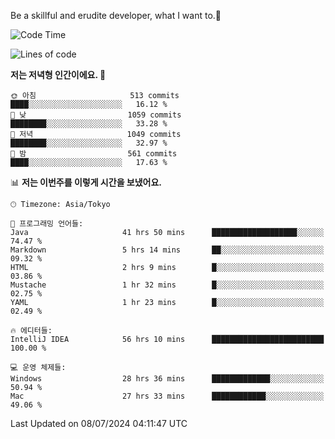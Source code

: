 Be a skillful and erudite developer, what I want to.👶

<!--START_SECTION:waka-->
![Code Time](http://img.shields.io/badge/Code%20Time-1%2C032%20hrs%2035%20mins-blue)

![Lines of code](https://img.shields.io/badge/%EC%A0%80%EB%8A%94%20%EC%97%AC%ED%83%9C%EA%B9%8C%EC%A7%80%20-2.6%20million%20%EC%A4%84%EC%9D%98%20%EC%BD%94%EB%93%9C%EB%A5%BC%20%EC%9E%91%EC%84%B1%ED%96%88%EC%96%B4%EC%9A%94.-blue)

**저는 저녁형 인간이에요. 🦉** 

```text
🌞 아침                     513 commits         ████░░░░░░░░░░░░░░░░░░░░░   16.12 % 
🌆 낮　                     1059 commits        ████████░░░░░░░░░░░░░░░░░   33.28 % 
🌃 저녁                     1049 commits        ████████░░░░░░░░░░░░░░░░░   32.97 % 
🌙 밤　                     561 commits         ████░░░░░░░░░░░░░░░░░░░░░   17.63 % 
```


📊 **저는 이번주를 이렇게 시간을 보냈어요.** 

```text
🕑︎ Timezone: Asia/Tokyo

💬 프로그래밍 언어들: 
Java                     41 hrs 50 mins      ███████████████████░░░░░░   74.47 % 
Markdown                 5 hrs 14 mins       ██░░░░░░░░░░░░░░░░░░░░░░░   09.32 % 
HTML                     2 hrs 9 mins        █░░░░░░░░░░░░░░░░░░░░░░░░   03.86 % 
Mustache                 1 hr 32 mins        █░░░░░░░░░░░░░░░░░░░░░░░░   02.75 % 
YAML                     1 hr 23 mins        █░░░░░░░░░░░░░░░░░░░░░░░░   02.49 % 

🔥 에디터들: 
IntelliJ IDEA            56 hrs 10 mins      █████████████████████████   100.00 % 

💻 운영 체제들: 
Windows                  28 hrs 36 mins      █████████████░░░░░░░░░░░░   50.94 % 
Mac                      27 hrs 33 mins      ████████████░░░░░░░░░░░░░   49.06 % 
```


 Last Updated on 08/07/2024 04:11:47 UTC
<!--END_SECTION:waka-->
